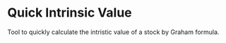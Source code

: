 # Quick Intrinsic Value
Tool to quickly calculate the intristic value of a stock by Graham formula.
